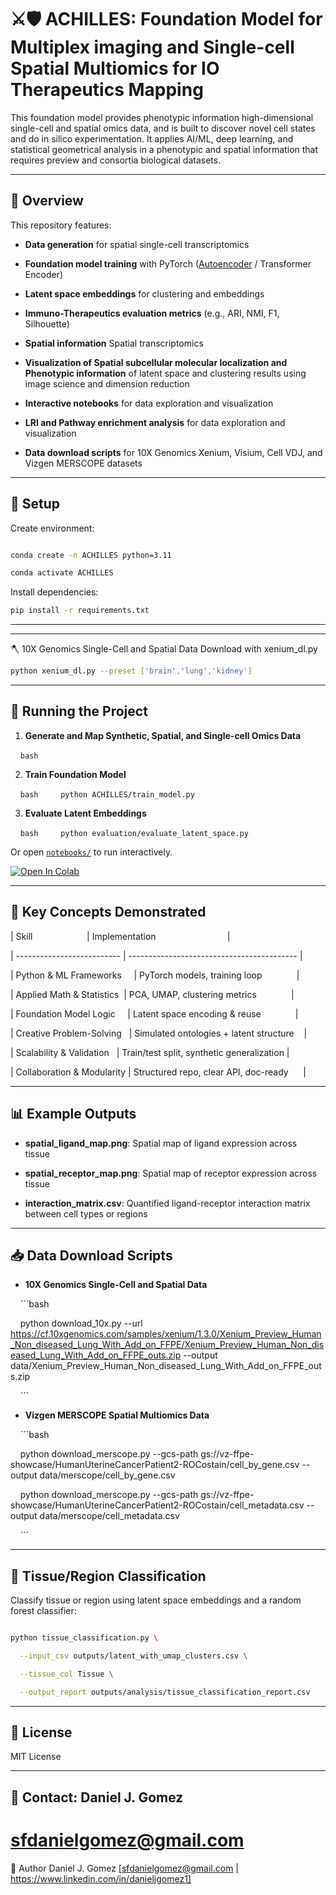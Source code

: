# ⚔️🛡️ ACHILLES: Foundation Model for Multiplex imaging and Single-cell Spatial Multiomics for IO Therapeutics Mapping


This foundation model provides phenotypic information high-dimensional single-cell and spatial omics data, and is built to discover novel cell states and do in silico experimentation. It applies AI/ML, deep learning, and statistical geometrical analysis in a phenotypic and spatial information that requires preview and consortia biological datasets.



---



## 🚀 Overview



This repository features:


- **Data generation** for spatial single-cell transcriptomics  

- **Foundation model training** with PyTorch ([Autoencoder](training/train_model.py) / Transformer Encoder)  

- **Latent space embeddings** for clustering and embeddings 

- **Immuno-Therapeutics evaluation metrics** (e.g., ARI, NMI, F1, Silhouette)  

- **Spatial information** Spatial transcriptomics

- **Visualization of Spatial subcellular molecular localization and Phenotypic information** of latent space and clustering results using image science and dimension reduction

- **Interactive notebooks** for data exploration and visualization

- **LRI and Pathway enrichment analysis** for data exploration and visualization

- **Data download scripts** for 10X Genomics Xenium, Visium, Cell VDJ, and Vizgen MERSCOPE datasets


---
## 🔧 Setup



Create environment:

```bash

conda create -n ACHILLES python=3.11

conda activate ACHILLES 

```



Install dependencies:

```bash
pip install -r requirements.txt
```



---
---

🪓 10X Genomics Single-Cell and Spatial Data Download with xenium_dl.py
```bash
python xenium_dl.py --preset ['brain','lung','kidney']
```
---



## 🧪 Running the Project



1. **Generate and Map Synthetic, Spatial, and Single-cell Omics Data**

    ```bash
    ```



2. **Train Foundation Model**

    ```bash
    python ACHILLES/train_model.py
    ```



3. **Evaluate Latent Embeddings**

    ```bash
    python evaluation/evaluate_latent_space.py
    ```



Or open [`notebooks/`](notebooks/) to run interactively.



[![Open In Colab](https://colab.research.google.com/assets/colab-badge.svg)](https://colab.research.google.com/github/danjoegomez/ACHILLES/notebooks/01_visualize_hubmap_data.ipynb)



---



## 🧠 Key Concepts Demonstrated



| Skill                      | Implementation                             |

| -------------------------- | ------------------------------------------ |

| Python & ML Frameworks     | PyTorch models, training loop              |

| Applied Math & Statistics  | PCA, UMAP, clustering metrics              |

| Foundation Model Logic     | Latent space encoding & reuse              |

| Creative Problem-Solving   | Simulated ontologies + latent structure    |

| Scalability & Validation   | Train/test split, synthetic generalization |

| Collaboration & Modularity | Structured repo, clear API, doc-ready      |



---



## 📊 Example Outputs



- **spatial_ligand_map.png**: Spatial map of ligand expression across tissue  

- **spatial_receptor_map.png**: Spatial map of receptor expression across tissue  

- **interaction_matrix.csv**: Quantified ligand-receptor interaction matrix between cell types or regions  



---



## 📥 Data Download Scripts



- **10X Genomics Single-Cell and Spatial Data**  

    ```bash

    python download_10x.py --url https://cf.10xgenomics.com/samples/xenium/1.3.0/Xenium_Preview_Human_Non_diseased_Lung_With_Add_on_FFPE/Xenium_Preview_Human_Non_diseased_Lung_With_Add_on_FFPE_outs.zip --output data/Xenium_Preview_Human_Non_diseased_Lung_With_Add_on_FFPE_outs.zip

    ```



- **Vizgen MERSCOPE Spatial Multiomics Data**  

    ```bash

    python download_merscope.py --gcs-path gs://vz-ffpe-showcase/HumanUterineCancerPatient2-ROCostain/cell_by_gene.csv --output data/merscope/cell_by_gene.csv

    python download_merscope.py --gcs-path gs://vz-ffpe-showcase/HumanUterineCancerPatient2-ROCostain/cell_metadata.csv --output data/merscope/cell_metadata.csv

    ```

---



## 🧬 Tissue/Region Classification 



Classify tissue or region using latent space embeddings and a random forest classifier:



```bash

python tissue_classification.py \

  --input_csv outputs/latent_with_umap_clusters.csv \

  --tissue_col Tissue \

  --output_report outputs/analysis/tissue_classification_report.csv

```



---



## 📜 License

MIT License


---



## 👤 Contact: Daniel J. Gomez  

[sfdanielgomez@gmail.com](mailto:sfdanielgomez@gmail.com) 
=======
👤 Author
Daniel J. Gomez
[sfdanielgomez@gmail.com | https://www.linkedin.com/in/danieljgomez1]
